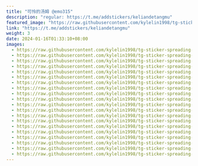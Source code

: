 ```yaml
---
title: "可怜的汤姆 @emo315"
description: "regular: https://t.me/addstickers/keliandetangmu"
featured_image: "https://raw.githubusercontent.com/kylelin1998/tg-sticker-spreading-worldwide-images/main/img/8731af29-9c57-4f72-8ae3-99ee4b500b09.jpg"
link: "https://t.me/addstickers/keliandetangmu"
weight: 3
date: 2024-01-16T01:33:10+08:00
images:
  - https://raw.githubusercontent.com/kylelin1998/tg-sticker-spreading-worldwide-images/main/img/8731af29-9c57-4f72-8ae3-99ee4b500b09.jpg
  - https://raw.githubusercontent.com/kylelin1998/tg-sticker-spreading-worldwide-images/main/img/3dbaa62b-687a-4044-b2b9-ae72d74be328.jpg
  - https://raw.githubusercontent.com/kylelin1998/tg-sticker-spreading-worldwide-images/main/img/e6f3356e-005a-434f-b406-26324705513a.jpg
  - https://raw.githubusercontent.com/kylelin1998/tg-sticker-spreading-worldwide-images/main/img/b42f9dd9-f5df-4ba8-91f2-fe666dbe1590.jpg
  - https://raw.githubusercontent.com/kylelin1998/tg-sticker-spreading-worldwide-images/main/img/50062ad2-b45f-4cb3-84d6-fe5e03d3e50d.jpg
  - https://raw.githubusercontent.com/kylelin1998/tg-sticker-spreading-worldwide-images/main/img/18e5a719-4ac1-4d0e-bcd1-3b16a7d00f9a.jpg
  - https://raw.githubusercontent.com/kylelin1998/tg-sticker-spreading-worldwide-images/main/img/27831202-ab6a-4dfe-abbf-6acec04b6747.jpg
  - https://raw.githubusercontent.com/kylelin1998/tg-sticker-spreading-worldwide-images/main/img/8922990c-bf2b-44ef-9f58-9ebd879d7757.jpg
  - https://raw.githubusercontent.com/kylelin1998/tg-sticker-spreading-worldwide-images/main/img/4c69cc83-b061-4d10-bba7-b034d9017943.jpg
  - https://raw.githubusercontent.com/kylelin1998/tg-sticker-spreading-worldwide-images/main/img/58fd1150-54af-41a9-acc8-8002ac987c36.jpg
  - https://raw.githubusercontent.com/kylelin1998/tg-sticker-spreading-worldwide-images/main/img/27b94b3b-03ff-4edf-a7c6-9142a5b3bd6a.jpg
  - https://raw.githubusercontent.com/kylelin1998/tg-sticker-spreading-worldwide-images/main/img/b122d49b-f32c-4f76-9132-83b36cd417bc.jpg
  - https://raw.githubusercontent.com/kylelin1998/tg-sticker-spreading-worldwide-images/main/img/d789eff0-fba7-49a7-b339-2a373bf2e3e5.jpg
  - https://raw.githubusercontent.com/kylelin1998/tg-sticker-spreading-worldwide-images/main/img/f77a8232-616a-4bf4-86db-ad4440891841.jpg
  - https://raw.githubusercontent.com/kylelin1998/tg-sticker-spreading-worldwide-images/main/img/6d93505e-63e5-4b5f-9555-97cba89bf715.jpg
  - https://raw.githubusercontent.com/kylelin1998/tg-sticker-spreading-worldwide-images/main/img/cc352cd3-5b6d-421f-9934-66870317df88.jpg
  - https://raw.githubusercontent.com/kylelin1998/tg-sticker-spreading-worldwide-images/main/img/8a1f2095-e18a-4bb6-aa2d-f631dfb30060.jpg
  - https://raw.githubusercontent.com/kylelin1998/tg-sticker-spreading-worldwide-images/main/img/79031296-b6db-4fda-9f1e-c7e3bf19b2e6.jpg
  - https://raw.githubusercontent.com/kylelin1998/tg-sticker-spreading-worldwide-images/main/img/71f95fa6-7b53-4fc5-ad93-373f2f641439.jpg
  - https://raw.githubusercontent.com/kylelin1998/tg-sticker-spreading-worldwide-images/main/img/e731d5c0-d4ee-4130-8d54-16736c666fed.jpg
---
```

